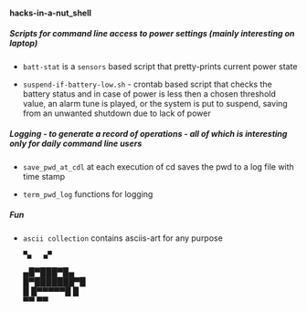 #### hacks-in-a-nut_shell

##### Scripts for command line access to power settings (mainly interesting on laptop)

- `batt-stat` is a `sensors` based script that pretty-prints current power state

- `suspend-if-battery-low.sh` - crontab based script that checks the battery status and in case of power is less then a chosen threshold value, an alarm tune is played, or the system is put to suspend, saving from an unwanted shutdown due to lack of power 

##### Logging - to generate a record of operations - all of which is interesting only for daily command line users 

- `save_pwd_at_cdl` at each execution of cd saves the pwd to a log file with time stamp 

- `term_pwd_log` functions for logging 

##### Fun

- `ascii collection` contains asciis-art for any purpose 

                 
      ▀▄   ▄▀     
     ▄█▀███▀█▄    
    █▀███████▀█   
    █ █▀▀▀▀▀█ █   
       ▀▀ ▀▀
